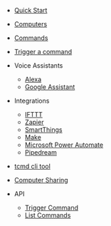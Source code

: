 <!-- docs/_sidebar.md -->

* [Quick Start](./QuickStart.md)

* [Computers](./Computers.md)
* [Commands](./Commands.md)
* [Trigger a command](./TriggerCommands.md)
* Voice Assistants
  * [Alexa](./Alexa.md)
  * [Google Assistant](./SmartHomeGoogle.md)
* Integrations
  * [IFTTT](./IFTTT.md)
  * [Zapier](./Zapier.md)
  * [SmartThings](./SmartThings.md)
  * [Make](./Make.md)
  * [Microsoft Power Automate](./MSPowerAutomate.md)
  * [Pipedream](pt/Pipedream.md)
* [tcmd cli tool](./tcmdCLI.md)
* [Computer Sharing](./ComputerSharing.md)
* API
  * [Trigger Command](./API/TriggerCommand.md)
  * [List Commands](./API/ListCommands.md)
